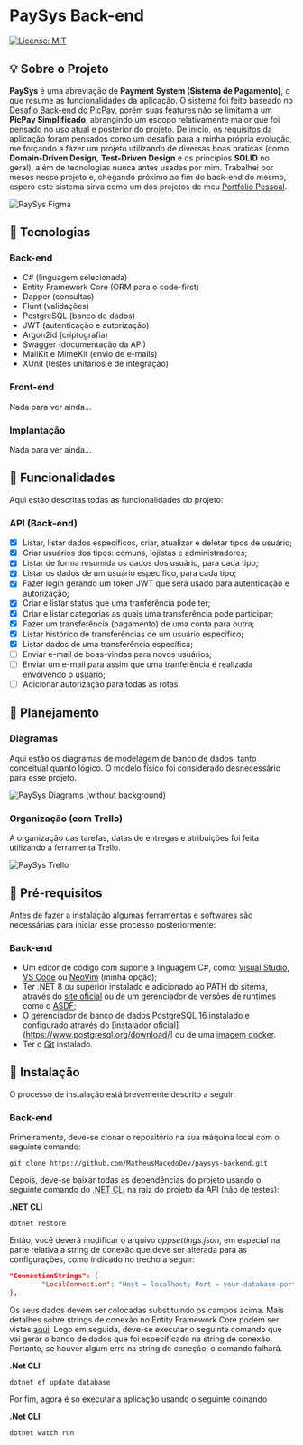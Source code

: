 # PaySys Back-end
[![License: MIT](https://img.shields.io/badge/license-MIT-green)](https://github.com/MatheusMacedoDev/paysys-backend/blob/main/LICENSE)

## :bulb: Sobre o Projeto
**PaySys** é uma abreviação de **Payment System (Sistema de Pagamento)**, o que resume as funcionalidades da aplicação. O sistema foi feito baseado no [Desafio Back-end do PicPay](https://github.com/PicPay/picpay-desafio-backend), porém suas features não se limitam a um **PicPay Simplificado**, abrangindo um escopo relativamente maior que foi pensado no uso atual e posterior do projeto. De início, os requisitos da aplicação foram pensados como um desafio para a minha própria evolução, me forçando a fazer um projeto utilizando de diversas boas práticas (como **Domain-Driven Design**, **Test-Driven Design** e os princípios **SOLID** no geral), além de tecnologias nunca antes usadas por mim. Trabalhei por meses nesse projeto e, chegando próximo ao fim do back-end do mesmo, espero este sistema sirva como um dos projetos de meu [Portfólio Pessoal](https://github.com/MatheusMacedoDev).

![PaySys Figma](https://github.com/MatheusMacedoDev/paysys-backend/assets/67438868/2580fcbd-7f0d-4415-ba20-ff21b320c3e3)

## :wrench: Tecnologias

### Back-end
- C# (linguagem selecionada)
- Entity Framework Core (ORM para o code-first)
- Dapper (consultas)
- Flunt (validações)
- PostgreSQL (banco de dados)
- JWT (autenticação e autorização)
- Argon2id (criptografia)
- Swagger (documentação da API)
- MailKit e MimeKit (envio de e-mails)
- XUnit (testes unitários e de integração)

### Front-end
Nada para ver ainda...

### Implantação
Nada para ver ainda...

## :scroll: Funcionalidades

Aqui estão descritas todas as funcionalidades do projeto:

### API (Back-end)
- [x] Listar, listar dados específicos, criar, atualizar e deletar tipos de usuário;
- [x] Criar usuários dos tipos: comuns, lojistas e administradores;
- [x] Listar de forma resumida os dados dos usuário, para cada tipo;
- [x] Listar os dados de um usuário específico, para cada tipo;
- [x] Fazer login gerando um token JWT que será usado para autenticação e autorização;
- [x] Criar e listar status que uma tranferência pode ter;
- [x] Criar e listar categorias as quais uma transferência pode participar;
- [x] Fazer um transferência (pagamento) de uma conta para outra;
- [x] Listar histórico de transferências de um usuário específico;
- [x] Listar dados de uma transferência específica;
- [ ] Enviar e-mail de boas-vindas para novos usuários;
- [ ] Enviar um e-mail para assim que uma tranferência é realizada envolvendo o usuário;
- [ ] Adicionar autorização para todas as rotas.

## :book: Planejamento

### Diagramas
Aqui estão os diagramas de modelagem de banco de dados, tanto conceitual quanto lógico. O modelo físico foi considerado desnecessário para esse projeto.

![PaySys Diagrams (without background)](https://github.com/MatheusMacedoDev/paysys-backend/assets/67438868/347e9038-f076-4b21-ba98-936023c0263a)

### Organização (com Trello)
A organização das tarefas, datas de entregas e atribuições foi feita utilizando a ferramenta Trello.

![PaySys Trello](https://github.com/MatheusMacedoDev/paysys-backend/assets/67438868/6101d017-d581-44ce-8180-3a5184784099)

## :pushpin: Pré-requisitos
Antes de fazer a instalação algumas ferramentas e softwares são necessárias para iniciar esse processo posteriormente:

### Back-end
- Um editor de código com suporte a linguagem C#, como: [Visual Studio](https://visualstudio.microsoft.com/pt-br/), [VS Code](https://code.visualstudio.com/) ou [NeoVim](https://neovim.io) (minha opção);
- Ter .NET 8 ou superior instalado e adicionado ao PATH do sitema, através do [site oficial](https://dotnet.microsoft.com/pt-br/download) ou de um gerenciador de versões de runtimes como o [ASDF](https://asdf-vm.com/);
- O gerenciador de banco de dados PostgreSQL 16 instalado e configurado através do [instalador oficial](https://www.postgresql.org/download/] ou de uma [imagem docker](https://hub.docker.com/_/postgres).
- Ter o [Git](https://git-scm.com/) instalado.

## :floppy_disk: Instalação
O processo de instalação está brevemente descrito a seguir:

### Back-end

Primeiramente, deve-se clonar o repositório na sua máquina local com o seguinte comando:
```
git clone https://github.com/MatheusMacedoDev/paysys-backend.git
```

Depois, deve-se baixar todas as dependências do projeto usando o seguinte comando do [.NET CLI](https://learn.microsoft.com/pt-br/dotnet/core/tools/) na raiz do projeto da API (não de testes):

**.NET CLI**
```
dotnet restore
```

Então, você deverá modificar o arquivo *appsettings.json*, em especial na parte relativa a string de conexão que deve ser alterada para as configurações, como indicado no trecho a seguir:
```json
"ConnectionStrings": {
        "LocalConnection": "Host = localhost; Port = your-database-port; Pooling = true; Database = database-name; User Id = your-user; Password = your-password"
},
```
Os seus dados devem ser colocadas substituindo os campos acima. Mais detalhes sobre strings de conexão no Entity Framework Core podem ser vistas [aqui](https://www.macoratti.net/17/05/aspcore_pgsqlef1.htm).
Logo em seguida, deve-se executar o seguinte comando que vai gerar o banco de dados que foi especificado na string de conexão. Portanto, se houver algum erro na string de coneção, o comando falhará.

**.Net CLI**
```
dotnet ef update database
```
Por fim, agora é só executar a aplicação usando o seguinte comando

**.Net CLI**
```
dotnet watch run
```
